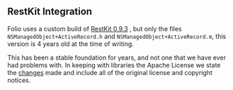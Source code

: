 ## RestKit Integration

Folio uses a custom build of [RestKit 0.9.3](https://github.com/RestKit/RestKit/tree/0.9.3) , but only the files `NSManagedObject+ActiveRecord.h` and `NSManagedObject+ActiveRecord.m`, this version is 4 years old at the time of writing.

This has been a stable foundation for years, and not one that we have ever had problems with. In keeping with libraries the Apache License we state the [changes](CHANGES.md) made and include all of the original license and copyright notices.